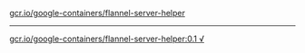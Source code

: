 [gcr.io/google-containers/flannel-server-helper](https://hub.docker.com/r/anjia0532/flannel-server-helper/tags/) 

----
[gcr.io/google-containers/flannel-server-helper:0.1 √](https://hub.docker.com/r/anjia0532/google-containers.flannel-server-helper/tags/)

